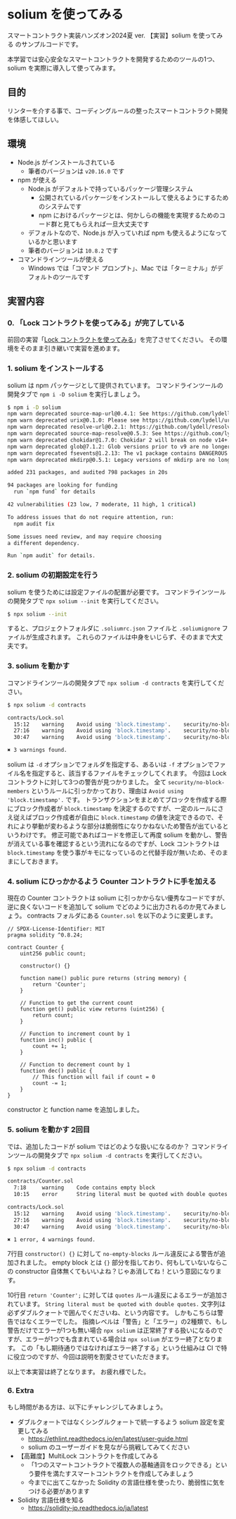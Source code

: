 # solium を使ってみる

スマートコントラクト実装ハンズオン2024夏 ver.
【実習】solium を使ってみる
のサンプルコードです。

本学習では安心安全なスマートコントラクトを開発するためのツールの1つ、solium を実際に導入して使ってみます。



## 目的

リンターを介する事で、コーディングルールの整ったスマートコントラクト開発を体感してほしい。



## 環境

- Node.js がインストールされている
  - 筆者のバージョンは `v20.16.0` です
- npm が使える
  - Node.js がデフォルトで持っているパッケージ管理システム
    - 公開されているパッケージをインストールして使えるようにするためのシステムです
    - npm におけるパッケージとは、何かしらの機能を実現するためのコード群と見てもらえれば一旦大丈夫です
  - デフォルトなので、Node.js が入っていれば npm も使えるようになっているかと思います
  - 筆者のバージョンは `10.8.2` です
- コマンドラインツールが使える
  - Windows では「コマンド プロンプト」、Mac では「ターミナル」がデフォルトのツールです



## 実習内容

### 0. 「Lock コントラクトを使ってみる」が完了している

前回の実習「[Lock コントラクトを使ってみる](../02-create-lock-withdraw-task/)」を完了させてください。
その環境をそのまま引き継いで実習を進めます。

### 1. solium をインストールする

solium は npm パッケージとして提供されています。
コマンドラインツールの開発タブで `npm i -D solium` を実行しましょう。

```bash
$ npm i -D solium
npm warn deprecated source-map-url@0.4.1: See https://github.com/lydell/source-map-url#deprecated
npm warn deprecated urix@0.1.0: Please see https://github.com/lydell/urix#deprecated
npm warn deprecated resolve-url@0.2.1: https://github.com/lydell/resolve-url#deprecated
npm warn deprecated source-map-resolve@0.5.3: See https://github.com/lydell/source-map-resolve#deprecated
npm warn deprecated chokidar@1.7.0: Chokidar 2 will break on node v14+. Upgrade to chokidar 3 with 15x less dependencies.
npm warn deprecated glob@7.1.2: Glob versions prior to v9 are no longer supported
npm warn deprecated fsevents@1.2.13: The v1 package contains DANGEROUS / INSECURE binaries. Upgrade to safe fsevents v2
npm warn deprecated mkdirp@0.5.1: Legacy versions of mkdirp are no longer supported. Please update to mkdirp 1.x. (Note that the API surface has changed to use Promises in 1.x.)

added 231 packages, and audited 798 packages in 20s

94 packages are looking for funding
  run `npm fund` for details

42 vulnerabilities (23 low, 7 moderate, 11 high, 1 critical)

To address issues that do not require attention, run:
  npm audit fix

Some issues need review, and may require choosing
a different dependency.

Run `npm audit` for details.
```

### 2. solium の初期設定を行う

solium を使うためには設定ファイルの配置が必要です。
コマンドラインツールの開発タブで `npx solium --init` を実行してください。

```bash
$ npx solium --init
```

すると、プロジェクトフォルダに `.soliumrc.json` ファイルと `.soliumignore` ファイルが生成されます。
これらのファイルは中身をいじらず、そのままで大丈夫です。

### 3. solium を動かす

コマンドラインツールの開発タブで `npx solium -d contracts` を実行してください。

```bash
$ npx solium -d contracts 

contracts/Lock.sol
  15:12    warning    Avoid using 'block.timestamp'.    security/no-block-members
  27:16    warning    Avoid using 'block.timestamp'.    security/no-block-members
  30:47    warning    Avoid using 'block.timestamp'.    security/no-block-members

✖ 3 warnings found.
```

solium は `-d` オプションでフォルダを指定する、あるいは `-f` オプションでファイル名を指定すると、該当するファイルをチェックしてくれます。
今回は Lock コントラクトに対して3つの警告が見つかりました。
全て `security/no-block-members` というルールに引っかかっており、理由は `Avoid using 'block.timestamp'.` です。
トランザクションをまとめてブロックを作成する際にブロック作成者が `block.timestamp` を決定するのですが、一定のルールにさえ従えばブロック作成者が自由に `block.timestamp` の値を決定できるので、それにより挙動が変わるような部分は脆弱性になりかねないため警告が出ているというわけです。
修正可能であればコードを修正して再度 solium を動かし、警告が消えている事を確認するという流れになるのですが、Lock コントラクトは `block.timestamp` を使う事がキモになっているのと代替手段が無いため、そのままにしておきます。

### 4. solium にひっかかるよう Counter コントラクトに手を加える

現在の Counter コントラクトは solium に引っかからない優秀なコードですが、逆に良くないコードを追加して solium でどのように出力されるのか見てみましょう。
contracts フォルダにある `Counter.sol` を以下のように変更します。

```solidity
// SPDX-License-Identifier: MIT
pragma solidity ^0.8.24;

contract Counter {
    uint256 public count;

    constructor() {}

    function name() public pure returns (string memory) {
        return 'Counter';
    }

    // Function to get the current count
    function get() public view returns (uint256) {
        return count;
    }

    // Function to increment count by 1
    function inc() public {
        count += 1;
    }

    // Function to decrement count by 1
    function dec() public {
        // This function will fail if count = 0
        count -= 1;
    }
}
```

constructor と function name を追加しました。

### 5. solium を動かす 2回目

では、追加したコードが solium ではどのような扱いになるのか？
コマンドラインツールの開発タブで `npx solium -d contracts` を実行してください。

```bash
$ npx solium -d contracts 

contracts/Counter.sol
  7:18     warning    Code contains empty block                            no-empty-blocks
  10:15    error      String literal must be quoted with double quotes.    quotes

contracts/Lock.sol
  15:12    warning    Avoid using 'block.timestamp'.    security/no-block-members
  27:16    warning    Avoid using 'block.timestamp'.    security/no-block-members
  30:47    warning    Avoid using 'block.timestamp'.    security/no-block-members

✖ 1 error, 4 warnings found.
```

7行目 `constructor() {}` に対して `no-empty-blocks` ルール違反による警告が追加されました。
empty block とは `{}` 部分を指しており、何もしていないならこの constructor 自体無くてもいいよね？じゃあ消してね！という意図になります。

10行目 `return 'Counter';` に対しては `quotes` ルール違反によるエラーが追加されています。
`String literal must be quoted with double quotes.` 文字列は必ずダブルクォートで囲んでくださいね、という内容です。
しかもこちらは警告ではなくエラーでした。
指摘レベルは「警告」と「エラー」の2種類で、もし警告だけでエラーが1つも無い場合 `npx solium` は正常終了する扱いになるのですが、エラーが1つでも含まれている場合は `npx solium` がエラー終了となります。
この「もし期待通りではなければエラー終了する」という仕組みは CI で特に役立つのですが、今回は説明を割愛させていただきます。

以上で本実習は終了となります。
お疲れ様でした。

### 6. Extra

もし時間がある方は、以下にチャレンジしてみましょう。

- ダブルクォートではなくシングルクォートで統一するよう solium 設定を変更してみる
  - https://ethlint.readthedocs.io/en/latest/user-guide.html
  - solium のユーザーガイドを見ながら挑戦してみてください
- 【高難度】MultiLock コントラクトを作成してみる
  - 「1つのスマートコントラクトで複数人の基軸通貨をロックできる」という要件を満たすスマートコントラクトを作成してみましょう
  - 今までに出てこなかった Solidity の言語仕様を使ったり、脆弱性に気をつける必要があります
- Solidity 言語仕様を知る
  - https://solidity-jp.readthedocs.io/ja/latest
